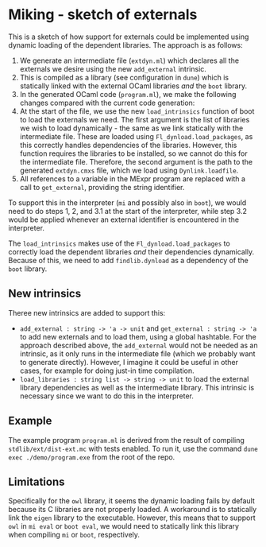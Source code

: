 # Miking - sketch of externals

This is a sketch of how support for externals could be implemented using
dynamic loading of the dependent libraries. The approach is as follows:
1. We generate an intermediate file (`extdyn.ml`) which declares all the
   externals we desire using the new `add_external` intrinsic.
2. This is compiled as a library (see configuration in `dune`) which is
   statically linked with the external OCaml libraries _and_ the `boot`
   library.
3. In the generated OCaml code (`program.ml`), we make the following changes
   compared with the current code generation:
  1. At the start of the file, we use the new `load_intrinsics` function of
     boot to load the externals we need. The first argument is the list of
     libraries we wish to load dynamically - the same as we link statically
     with the intermediate file. These are loaded using
     `Fl_dynload.load_packages`, as this correctly handles dependencies of the
     libraries. However, this function requires the libraries to be installed,
     so we cannot do this for the intermediate file. Therefore, the second
     argument is the path to the generated `extdyn.cmxs` file, which we load
     using `Dynlink.loadfile`.
  2. All references to a variable in the MExpr program are replaced with a call
     to `get_external`, providing the string identifier.

To support this in the interpreter (`mi` and possibly also in `boot`), we would
need to do steps 1, 2, and 3.1 at the start of the interpreter, while step 3.2
would be applied whenever an external identifier is encountered in the
interpreter.

The `load_intrinsics` makes use of the `Fl_dynload.load_packages` to correctly
load the dependent libraries _and_ their dependencies dynamically. Because of
this, we need to add `findlib.dynload` as a dependency of the `boot` library.

## New intrinsics

Theree new intrinsics are added to support this:
* `add_external : string -> 'a -> unit` and `get_external : string -> 'a` to
  add new externals and to load them, using a global hashtable. For the
  approach described above, the `add_external` would not be needed as an
  intrinsic, as it only runs in the intermediate file (which we probably want to
  generate directly). However, I imagine it could be useful in other cases, for
  example for doing just-in time compilation.
* `load_libraries : string list -> string -> unit` to load the external
  library dependencies as well as the intermediate library. This intrinsic is
  necessary since we want to do this in the interpreter.

## Example

The example program `program.ml` is derived from the result of compiling
`stdlib/ext/dist-ext.mc` with tests enabled. To run it, use the command
`dune exec ./demo/program.exe` from the root of the repo.

## Limitations

Specifically for the `owl` library, it seems the dynamic loading fails by
default because its C libraries are not properly loaded. A workaround is to
statically link the `eigen` library to the executable. However, this means that
to support `owl` in `mi eval` or `boot eval`, we would need to statically link
this library when compiling `mi` or `boot`, respectively.
